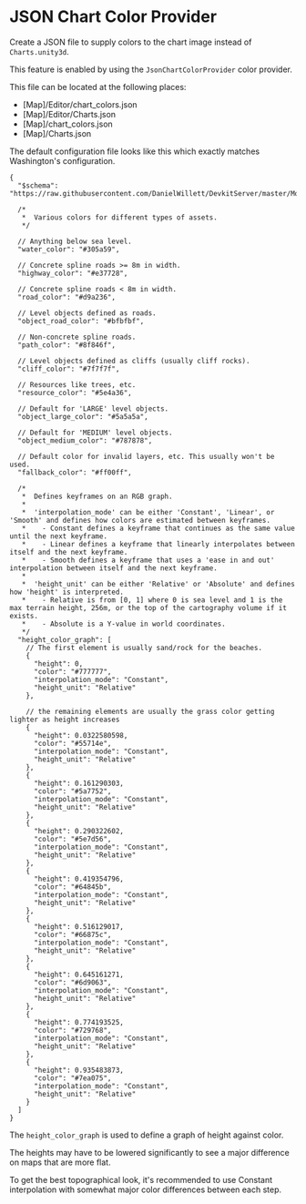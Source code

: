 ﻿# JSON Chart Color Provider

Create a JSON file to supply colors to the chart image instead of `Charts.unity3d`.

This feature is enabled by using the `JsonChartColorProvider` color provider.

This file can be located at the following places:
* [Map]/Editor/chart_colors.json
* [Map]/Editor/Charts.json
* [Map]/chart_colors.json
* [Map]/Charts.json

The default configuration file looks like this which exactly matches Washington's configuration.
```jsonc
{
  "$schema": "https://raw.githubusercontent.com/DanielWillett/DevkitServer/master/Module/Schemas/chart_colors_schema.json",

  /*
   *  Various colors for different types of assets.
   */

  // Anything below sea level.
  "water_color": "#305a59",

  // Concrete spline roads >= 8m in width.
  "highway_color": "#e37728",

  // Concrete spline roads < 8m in width.
  "road_color": "#d9a236",

  // Level objects defined as roads.
  "object_road_color": "#bfbfbf",

  // Non-concrete spline roads.
  "path_color": "#8f846f",

  // Level objects defined as cliffs (usually cliff rocks).
  "cliff_color": "#7f7f7f",

  // Resources like trees, etc.
  "resource_color": "#5e4a36",

  // Default for 'LARGE' level objects.
  "object_large_color": "#5a5a5a",

  // Default for 'MEDIUM' level objects.
  "object_medium_color": "#787878",

  // Default color for invalid layers, etc. This usually won't be used.
  "fallback_color": "#ff00ff",

  /*
   *  Defines keyframes on an RGB graph.
   *  
   *  'interpolation_mode' can be either 'Constant', 'Linear', or 'Smooth' and defines how colors are estimated between keyframes.
   *    - Constant defines a keyframe that continues as the same value until the next keyframe.
   *    - Linear defines a keyframe that linearly interpolates between itself and the next keyframe.
   *    - Smooth defines a keyframe that uses a 'ease in and out' interpolation between itself and the next keyframe.
   *
   *  'height_unit' can be either 'Relative' or 'Absolute' and defines how 'height' is interpreted.
   *    - Relative is from [0, 1] where 0 is sea level and 1 is the max terrain height, 256m, or the top of the cartography volume if it exists.
   *    - Absolute is a Y-value in world coordinates. 
   */
  "height_color_graph": [
    // The first element is usually sand/rock for the beaches.
    {
      "height": 0,
      "color": "#777777",
      "interpolation_mode": "Constant",
      "height_unit": "Relative"
    },

    // the remaining elements are usually the grass color getting lighter as height increases
    {
      "height": 0.0322580598,
      "color": "#55714e",
      "interpolation_mode": "Constant",
      "height_unit": "Relative"
    },
    {
      "height": 0.161290303,
      "color": "#5a7752",
      "interpolation_mode": "Constant",
      "height_unit": "Relative"
    },
    {
      "height": 0.290322602,
      "color": "#5e7d56",
      "interpolation_mode": "Constant",
      "height_unit": "Relative"
    },
    {
      "height": 0.419354796,
      "color": "#64845b",
      "interpolation_mode": "Constant",
      "height_unit": "Relative"
    },
    {
      "height": 0.516129017,
      "color": "#66875c",
      "interpolation_mode": "Constant",
      "height_unit": "Relative"
    },
    {
      "height": 0.645161271,
      "color": "#6d9063",
      "interpolation_mode": "Constant",
      "height_unit": "Relative"
    },
    {
      "height": 0.774193525,
      "color": "#729768",
      "interpolation_mode": "Constant",
      "height_unit": "Relative"
    },
    {
      "height": 0.935483873,
      "color": "#7ea075",
      "interpolation_mode": "Constant",
      "height_unit": "Relative"
    }
  ]
}
```

The `height_color_graph` is used to define a graph of height against color.

The heights may have to be lowered significantly to see a major difference on maps that are more flat.

To get the best topographical look, it's recommended to use Constant interpolation with somewhat major color differences between each step.